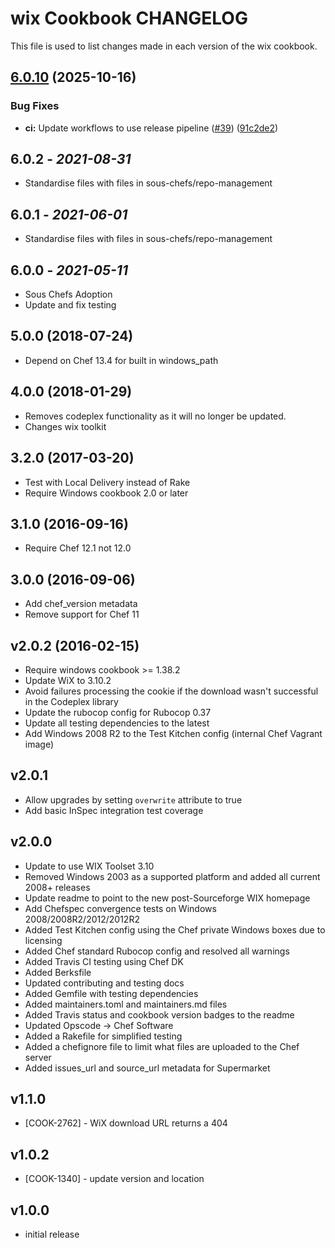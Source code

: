 # wix Cookbook CHANGELOG

This file is used to list changes made in each version of the wix cookbook.

## [6.0.10](https://github.com/sous-chefs/wix/compare/6.0.9...v6.0.10) (2025-10-16)


### Bug Fixes

* **ci:** Update workflows to use release pipeline ([#39](https://github.com/sous-chefs/wix/issues/39)) ([91c2de2](https://github.com/sous-chefs/wix/commit/91c2de242a5f0b52f2acf221dcae46a3e5319568))

## 6.0.2 - *2021-08-31*

* Standardise files with files in sous-chefs/repo-management

## 6.0.1 - *2021-06-01*

* Standardise files with files in sous-chefs/repo-management

## 6.0.0 - *2021-05-11*

* Sous Chefs Adoption
* Update and fix testing

## 5.0.0 (2018-07-24)

* Depend on Chef 13.4 for built in windows_path

## 4.0.0 (2018-01-29)

* Removes codeplex functionality as it will no longer be updated.
* Changes wix toolkit

## 3.2.0 (2017-03-20)

* Test with Local Delivery instead of Rake
* Require Windows cookbook 2.0 or later

## 3.1.0 (2016-09-16)

* Require Chef 12.1 not 12.0

## 3.0.0 (2016-09-06)

* Add chef_version metadata
* Remove support for Chef 11

## v2.0.2 (2016-02-15)

* Require windows cookbook >= 1.38.2
* Update WiX to 3.10.2
* Avoid failures processing the cookie if the download wasn't successful in the Codeplex library
* Update the rubocop config for Rubocop 0.37
* Update all testing dependencies to the latest
* Add Windows 2008 R2 to the Test Kitchen config (internal Chef Vagrant image)

## v2.0.1

* Allow upgrades by setting `overwrite` attribute to true
* Add basic InSpec integration test coverage

## v2.0.0

* Update to use WIX Toolset 3.10
* Removed Windows 2003 as a supported platform and added all current 2008+ releases
* Update readme to point to the new post-Sourceforge WIX homepage
* Add Chefspec convergence tests on Windows 2008/2008R2/2012/2012R2
* Added Test Kitchen config using the Chef private Windows boxes due to licensing
* Added Chef standard Rubocop config and resolved all warnings
* Added Travis CI testing using Chef DK
* Added Berksfile
* Updated contributing and testing docs
* Added Gemfile with testing dependencies
* Added maintainers.toml and maintainers.md files
* Added Travis status and cookbook version badges to the readme
* Updated Opscode -> Chef Software
* Added a Rakefile for simplified testing
* Added a chefignore file to limit what files are uploaded to the Chef server
* Added issues_url and source_url metadata for Supermarket

## v1.1.0

* [COOK-2762] - WiX download URL returns a 404

## v1.0.2

* [COOK-1340] - update version and location

## v1.0.0

* initial release

